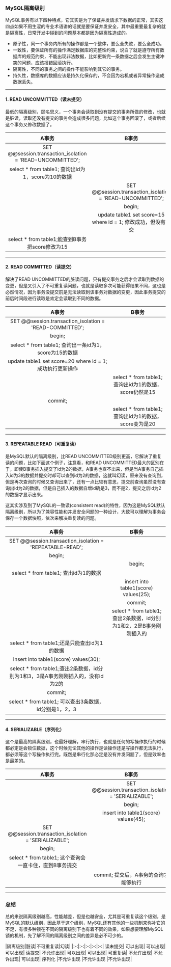### MySQL隔离级别

MySQL事务有以下四种特点，它其实是为了保证并发请求下数据的正常，其实这四点如果不用生涩的专业术语讲的话就是要保证并发安全，其中最重要最复杂的就是隔离性，日常开发中碰到的问题基本都是因为隔离性造成的。

- 原子性，同一个事务内所有的操作都是一个整体，要么全失败，要么全成功。
- 一致性，要保证所有的操作满足数据库的完整性约束，说白了就是遵守所有数据库的规范约束，不能出现非法数据，比如更新完一条数据之后会发生主键冲突的问题，应该报错回滚执行。
- 隔离性，不同的事务之间的操作不能影响到其它的事务。
- 持久性，数据库的数据应该是持久化保存的，不会因为宕机或者异常操作造成数据丢失。
---


#### 1. READ UNCOMMITTED（读未提交）

最低的隔离级别，顾名思义，一个事务会读取到没有提交的事务所做的修改，也就是脏读，读取还没有提交的事务会造成很多问题，比如这个事务回滚了，或者后续这个事务又修改数据了。

|A事务| B事务 |
|  :-:    |:-:        |
|SET @@session.transaction_isolation = 'READ-UNCOMMITTED';||
|select * from table1; 查询出id为1，score为10的数据||
||SET @@session.transaction_isolation = 'READ-UNCOMMITTED';|
||begin;|
||update table1 set score=15 where id = 1; 修改成功，但没有提交|
|select * from table1;能查到B事务把score修改为15||
---

#### 2. READ COMMITTED（读提交）

解决了READ UNCOMMITTED的脏读问题，只有提交事务之后才会读取到数据的变更，但是又引入了不可重复读问题，也就是读取多次可能获得结果不同，这也是必然情况，因为事务没提交前是无法读取到该事务对数据的变更，因此事务提交的前后时间段进行读取是肯定会读取到不同的数据。

|A事务| B事务 |
|  :-:    |:-:        |
|SET @@session.transaction_isolation = 'READ-COMMITTED';||
|begin;||
|select * from table1; 查询出一条id为1，score为15的数据||
|update table1 set score=20 where id = 1; 成功执行更新操作||
||select * from table1;查询出id为1的数据，score仍然是15|
|commit;||
||select * from table1;查询出id为1的数据，score变为是20|

---

#### 3. REPEATABLE READ（可重复读）

是MySQL默认的隔离级别，比READ UNCOMMITTED级别更高，它解决了重复读的问题，比如下面这个例子，注意看，和READ UNCOMMITTED最大的区别在于，即使B事务插入提交了id为2的数据，A事务也查不出来，但是当A事务自己插入id为3的数据并提交时却可以查到id为2的数据，这就叫幻读，原来没有查询到，但是再次查询的时候又查询出来了，还有一点比较有意思，提交前查询虽然没有查询出id为2的数据，但是自己插入的数据自增id确是3，而不是2，提交之后id为2的数据才显示出来。

这其实涉及到了MySQL的一致读(consistent read)的特性，因为这是MySQL默认隔离级别，所以为了兼容性能和并发安全问题的一种设计，大致可以理解为事务会保存一个数据快照，依次来解决重复读的问题。

|A事务| B事务 |
|  :-:    |:-:        |
|SET @@session.transaction_isolation = 'REPEATABLE-READ'; ||
|begin;||
||begin;|
|select * from table1; 查出id为1的数据||
||insert into table1(score) values(25);|
||commit;|
||select * from table1;查出2条数据，id分别为1和2，2是B事务刚刚插入的|
|select * from table1;还是只能查出id为1的数据||
|insert into table1(score) values(30);||
|select * from table1;查出2条数据，id分别为1和3，3是A事务刚刚插入的，没有id为2的||
|commit;||
|select * from table1; 可以查出3条数据，id分别是1，2，3||

---


#### 4. SERIALIZABLE（序列化）

这个是最高的隔离级别，也最好理解，串行执行，也就是任何的写操作执行的时候都必定是会锁住数据，这个时候无论其他的操作是读操作还是写操作都无法执行，都必须等这个写操作执行完。既然是串行化那必定是没有并发问题了，但是效率也是最差的。

|A事务| B事务 |
|  :-:    |:-:        |
||SET @@session.transaction_isolation = 'SERIALIZABLE';|
||begin;|
||insert into table1(score) values(45);|
|SET @@session.transaction_isolation = 'SERIALIZABLE';||
|begin;||
|select * from table1; 这个查询会一直卡住，直到B事务提交||
||commit; 提交后，A事务的查询才能够执行|

---



### 总结

总的来说隔离级别越高，性能越差，但是也越安全，尤其是可重复读这个级别，是MySQL的默认级别，因此基于这个级别，MySQL还有其他的一些机制来弥补它的不足，有很多种锁在不同的隔离级别下也有着不同的效果，如果想要理解MySQL锁的机制，先了解不同的隔离级别之间的差异是必不可少的。

|隔离级别|脏读|不可重复读|幻读|
|:-:|:-:|:-:|:-:|:-:|
读未提交|	可以出现|	可以出现|	可以出现|
读提交|	不允许出现|	可以出现|	可以出现|
可重复读|	不允许出现|	不允许出现|	可以出现|
序列化	|不允许出现	|不允许出现	|不允许出现|